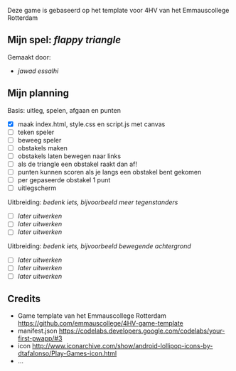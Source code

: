 Deze game is gebaseerd op het template voor 4HV van het Emmauscollege Rotterdam

## Mijn spel: *flappy triangle*
Gemaakt door:
- *jawad essalhi*


## Mijn planning

Basis: uitleg, spelen, afgaan en punten
- [x] maak index.html, style.css en script.js met canvas
- [ ] teken speler
- [ ] beweeg speler
- [ ] obstakels maken 
- [ ] obstakels laten bewegen naar links
- [ ] als de triangle een obstakel raakt dan af!
- [ ] punten kunnen scoren als je langs een obstakel bent gekomen
- [ ] per gepaseerde obstakel 1 punt
- [ ] uitlegscherm

Uitbreiding: *bedenk iets, bijvoorbeeld meer tegenstanders*
- [ ] *later uitwerken*
- [ ] *later uitwerken*
- [ ] *later uitwerken*

Uitbreiding: *bedenk iets, bijvoorbeeld bewegende achtergrond*
- [ ] *later uitwerken*
- [ ] *later uitwerken*
- [ ] *later uitwerken*

## Credits
- Game template van het Emmauscollege Rotterdam https://github.com/emmauscollege/4HV-game-template
- manifest.json https://codelabs.developers.google.com/codelabs/your-first-pwapp/#3
- icon http://www.iconarchive.com/show/android-lollipop-icons-by-dtafalonso/Play-Games-icon.html
- ...
